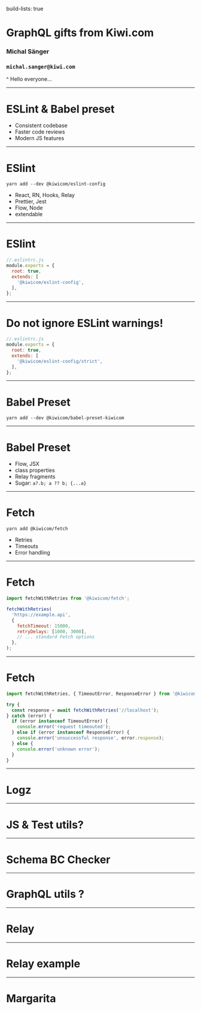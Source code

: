 build-lists: true

# GraphQL gifts from Kiwi.com

### Michal Sänger

### `michal.sanger@kiwi.com`

^
Hello everyone...

---

# ESLint & Babel preset

- Consistent codebase
- Faster code reviews
- Modern JS features

---

# ESlint

`yarn add --dev @kiwicom/eslint-config`

- React, RN, Hooks, Relay
- Prettier, Jest
- Flow, Node
- extendable

---

# ESlint

```js
//.eslintrc.js
module.exports = {
  root: true,
  extends: [
    '@kiwicom/eslint-config',
  ],
};
```

---

# Do not ignore ESLint warnings!

```js
//.eslintrc.js
module.exports = {
  root: true,
  extends: [
    '@kiwicom/eslint-config/strict',
  ],
};
```
---

# Babel Preset

`yarn add --dev @kiwicom/babel-preset-kiwicom`

---

# Babel Preset

- Flow, JSX
- class properties
- Relay fragments
- Sugar: `a?.b; a ?? b; {...a}`

---

# Fetch

`yarn add @kiwicom/fetch`

- Retries
- Timeouts
- Error handling

---

# Fetch

```js
import fetchWithRetries from '@kiwicom/fetch';

fetchWithRetries(
  'https://example.api',
  {
    fetchTimeout: 15000,
    retryDelays: [1000, 3000],
    // ... standard Fetch options
  },
);

```

---

# Fetch

```js
import fetchWithRetries, { TimeoutError, ResponseError } from '@kiwicom/fetch';

try {
  const response = await fetchWithRetries('//localhost');
} catch (error) {
  if (error instanceof TimeoutError) {
    console.error('request timeouted');
  } else if (error instanceof ResponseError) {
    console.error('unsuccessful response', error.response);
  } else {
    console.error('unknown error');
  }
}
```

---

# Logz

---

# JS & Test utils?

---

# Schema BC Checker

---

# GraphQL utils ?

---

# Relay

---

# Relay example

---

# Margarita
